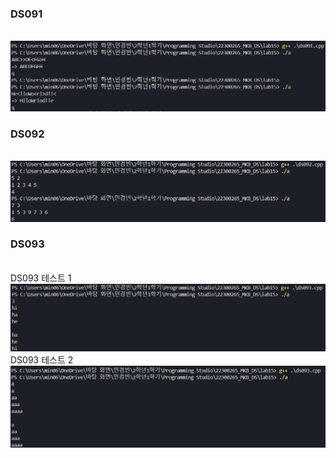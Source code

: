 <h3>DS091</h3> <br>
<img src = "https://github.com/min06150315/22300265_MKB_DS/blob/main/lab15/result/ds091.png"> <br>

<h3>DS092</h3> <br>
<img src = "https://github.com/min06150315/22300265_MKB_DS/blob/main/lab15/result/DS092.png"> <br>

<h3>DS093</h3> <br>
DS093 테스트 1  <br>
<img src = "https://github.com/min06150315/22300265_MKB_DS/blob/main/lab15/result/DS093_1.png"> <br>
DS093 테스트 2  <br>
<img src = "https://github.com/min06150315/22300265_MKB_DS/blob/main/lab15/result/DS093_2.png"> <br>